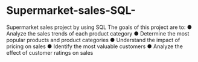 # Supermarket-sales-SQL-
Supermarket sales project by using SQL
The goals of this project are to:
● Analyze the sales trends of each product category
● Determine the most popular products and product categories
● Understand the impact of pricing on sales
● Identify the most valuable customers
● Analyze the effect of customer ratings on sales
